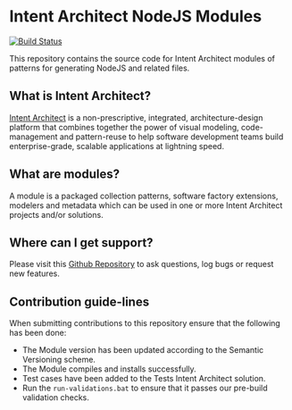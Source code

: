 # Intent Architect NodeJS Modules

[![Build Status](https://dev.azure.com/intentarchitect/Intent%20Architect/_apis/build/status/IntentSoftware.Intent.Modules.NodeJS?branchName=master)](https://dev.azure.com/intentarchitect/Intent%20Architect/_build/latest?definitionId=9&branchName=master)

This repository contains the source code for Intent Architect modules of patterns for generating NodeJS and related files.

## What is Intent Architect?

[Intent Architect](http://intentarchitect.com/) is a non-prescriptive, integrated, architecture-design platform that combines together the power of
visual modeling, code-management and pattern-reuse to help software development teams build enterprise-grade, scalable applications at lightning speed.

## What are modules?

A module is a packaged collection patterns, software factory extensions, modelers and metadata which can be used in one or more Intent Architect projects and/or solutions.

## Where can I get support?

Please visit this [Github Repository](https://github.com/IntentSoftware/Support/issues) to ask questions, log bugs or request new features.

## Contribution guide-lines

When submitting contributions to this repository ensure that the following has been done:

- The Module version has been updated according to the Semantic Versioning scheme.
- The Module compiles and installs successfully.
- Test cases have been added to the Tests Intent Architect solution.
- Run the `run-validations.bat` to ensure that it passes our pre-build validation checks.
